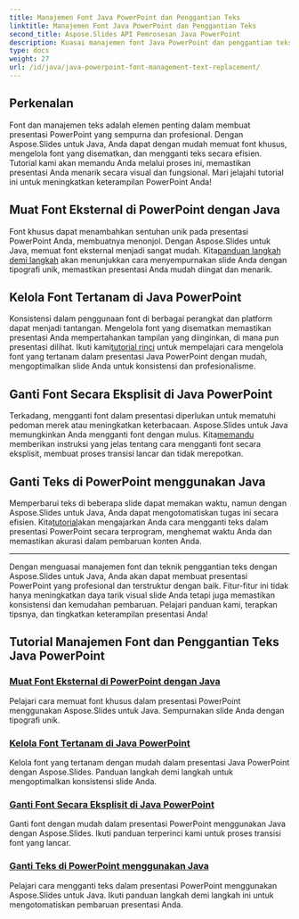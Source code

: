 ```yaml
---
title: Manajemen Font Java PowerPoint dan Penggantian Teks
linktitle: Manajemen Font Java PowerPoint dan Penggantian Teks
second_title: Aspose.Slides API Pemrosesan Java PowerPoint
description: Kuasai manajemen font Java PowerPoint dan penggantian teks dengan Aspose.Slides. Pelajari cara memuat font khusus, mengelola font yang disematkan, dan mengganti teks dengan lancar.
type: docs
weight: 27
url: /id/java/java-powerpoint-font-management-text-replacement/
---
```

## Perkenalan

Font dan manajemen teks adalah elemen penting dalam membuat presentasi PowerPoint yang sempurna dan profesional. Dengan Aspose.Slides untuk Java, Anda dapat dengan mudah memuat font khusus, mengelola font yang disematkan, dan mengganti teks secara efisien. Tutorial kami akan memandu Anda melalui proses ini, memastikan presentasi Anda menarik secara visual dan fungsional. Mari jelajahi tutorial ini untuk meningkatkan keterampilan PowerPoint Anda!

## Muat Font Eksternal di PowerPoint dengan Java
 Font khusus dapat menambahkan sentuhan unik pada presentasi PowerPoint Anda, membuatnya menonjol. Dengan Aspose.Slides untuk Java, memuat font eksternal menjadi sangat mudah. Kita[panduan langkah demi langkah](./load-external-font-powerpoint-java/) akan menunjukkan cara menyempurnakan slide Anda dengan tipografi unik, memastikan presentasi Anda mudah diingat dan menarik.

## Kelola Font Tertanam di Java PowerPoint
Konsistensi dalam penggunaan font di berbagai perangkat dan platform dapat menjadi tantangan. Mengelola font yang disematkan memastikan presentasi Anda mempertahankan tampilan yang diinginkan, di mana pun presentasi dilihat. Ikuti kami[tutorial rinci](./manage-embedded-fonts-java-powerpoint/) untuk mempelajari cara mengelola font yang tertanam dalam presentasi Java PowerPoint dengan mudah, mengoptimalkan slide Anda untuk konsistensi dan profesionalisme.

## Ganti Font Secara Eksplisit di Java PowerPoint
 Terkadang, mengganti font dalam presentasi diperlukan untuk mematuhi pedoman merek atau meningkatkan keterbacaan. Aspose.Slides untuk Java memungkinkan Anda mengganti font dengan mulus. Kita[memandu](./replace-fonts-explicitly-java-powerpoint/) memberikan instruksi yang jelas tentang cara mengganti font secara eksplisit, membuat proses transisi lancar dan tidak merepotkan.

## Ganti Teks di PowerPoint menggunakan Java
 Memperbarui teks di beberapa slide dapat memakan waktu, namun dengan Aspose.Slides untuk Java, Anda dapat mengotomatiskan tugas ini secara efisien. Kita[tutorial](./replace-text-powerpoint-java/)akan mengajarkan Anda cara mengganti teks dalam presentasi PowerPoint secara terprogram, menghemat waktu Anda dan memastikan akurasi dalam pembaruan konten Anda.

---

Dengan menguasai manajemen font dan teknik penggantian teks dengan Aspose.Slides untuk Java, Anda akan dapat membuat presentasi PowerPoint yang profesional dan terstruktur dengan baik. Fitur-fitur ini tidak hanya meningkatkan daya tarik visual slide Anda tetapi juga memastikan konsistensi dan kemudahan pembaruan. Pelajari panduan kami, terapkan tipsnya, dan tingkatkan keterampilan presentasi Anda!
## Tutorial Manajemen Font dan Penggantian Teks Java PowerPoint
### [Muat Font Eksternal di PowerPoint dengan Java](./load-external-font-powerpoint-java/)
Pelajari cara memuat font khusus dalam presentasi PowerPoint menggunakan Aspose.Slides untuk Java. Sempurnakan slide Anda dengan tipografi unik.
### [Kelola Font Tertanam di Java PowerPoint](./manage-embedded-fonts-java-powerpoint/)
Kelola font yang tertanam dengan mudah dalam presentasi Java PowerPoint dengan Aspose.Slides. Panduan langkah demi langkah untuk mengoptimalkan konsistensi slide Anda.
### [Ganti Font Secara Eksplisit di Java PowerPoint](./replace-fonts-explicitly-java-powerpoint/)
Ganti font dengan mudah dalam presentasi PowerPoint menggunakan Java dengan Aspose.Slides. Ikuti panduan terperinci kami untuk proses transisi font yang lancar.
### [Ganti Teks di PowerPoint menggunakan Java](./replace-text-powerpoint-java/)
Pelajari cara mengganti teks dalam presentasi PowerPoint menggunakan Aspose.Slides untuk Java. Ikuti panduan langkah demi langkah ini untuk mengotomatiskan pembaruan presentasi Anda.